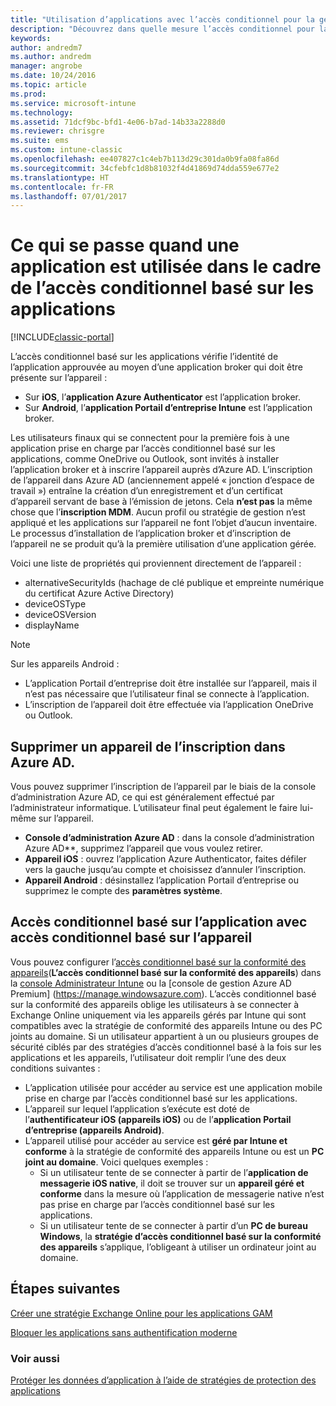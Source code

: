 ```yaml
---
title: "Utilisation d’applications avec l’accès conditionnel pour la gestion des applications mobiles"
description: "Découvrez dans quelle mesure l’accès conditionnel pour la gestion des applications mobiles peut aider à contrôler les applications qui ont accès aux services O365."
keywords: 
author: andredm7
ms.author: andredm
manager: angrobe
ms.date: 10/24/2016
ms.topic: article
ms.prod: 
ms.service: microsoft-intune
ms.technology: 
ms.assetid: 71dcf9bc-bfd1-4e06-b7ad-14b33a2288d0
ms.reviewer: chrisgre
ms.suite: ems
ms.custom: intune-classic
ms.openlocfilehash: ee407827c1c4eb7b113d29c301da0b9fa08fa86d
ms.sourcegitcommit: 34cfebfc1d8b81032f4d41869d74dda559e677e2
ms.translationtype: HT
ms.contentlocale: fr-FR
ms.lasthandoff: 07/01/2017
---
```

# <a name="what-to-expect-when-using-an-app-with-app-based-ca"></a>Ce qui se passe quand une application est utilisée dans le cadre de l’accès conditionnel basé sur les applications

[!INCLUDE[classic-portal](../includes/classic-portal.md)]

L’accès conditionnel basé sur les applications vérifie l’identité de l’application approuvée au moyen d’une application broker qui doit être présente sur l’appareil :
*  Sur **iOS**, l’**application Azure Authenticator** est l’application broker.
* Sur **Android**, l’**application Portail d’entreprise Intune** est l’application broker. 

Les utilisateurs finaux qui se connectent pour la première fois à une application prise en charge par l’accès conditionnel basé sur les applications, comme OneDrive ou Outlook, sont invités à installer l’application broker et à inscrire l’appareil auprès d’Azure AD. L’inscription de l’appareil dans Azure AD (anciennement appelé « jonction d’espace de travail ») entraîne la création d’un enregistrement et d’un certificat d’appareil servant de base à l’émission de jetons.  Cela **n’est pas** la même chose que l’**inscription MDM**. Aucun profil ou stratégie de gestion n’est appliqué et les applications sur l’appareil ne font l’objet d’aucun inventaire.  Le processus d’installation de l’application broker et d’inscription de l’appareil ne se produit qu’à la première utilisation d’une application gérée.

Voici une liste de propriétés qui proviennent directement de l’appareil :

* alternativeSecurityIds (hachage de clé publique et empreinte numérique du certificat Azure Active Directory)
* deviceOSType
* deviceOSVersion
* displayName

> [!NOTE]
> Sur les appareils Android :
  * L’application Portail d’entreprise doit être installée sur l’appareil, mais il n’est pas nécessaire que l’utilisateur final se connecte à l’application.
  * L’inscription de l’appareil doit être effectuée via l’application OneDrive ou Outlook.

## <a name="to-remove-a-device-from-azure-ad-registration"></a>Supprimer un appareil de l’inscription dans Azure AD.
Vous pouvez supprimer l’inscription de l’appareil par le biais de la console d’administration Azure AD, ce qui est généralement effectué par l’administrateur informatique.  L’utilisateur final peut également le faire lui-même sur l’appareil.

* **Console d’administration Azure AD** : dans la console d’administration Azure AD**, supprimez l’appareil que vous voulez retirer.
* **Appareil iOS** : ouvrez l’application Azure Authenticator, faites défiler vers la gauche jusqu’au compte et choisissez d’annuler l’inscription.  
* **Appareil Android** : désinstallez l’application Portail d’entreprise ou supprimez le compte des **paramètres système**.

## <a name="app-based-ca-with-device-based-ca"></a>Accès conditionnel basé sur l’application avec accès conditionnel basé sur l’appareil  

Vous pouvez configurer l’[accès conditionnel basé sur la conformité des appareils](restrict-access-to-email-and-o365-services-with-microsoft-intune.md)(**L’accès conditionnel basé sur la conformité des appareils**) dans la [console Administrateur Intune](https://manage.microsoft.com) ou la [console de gestion Azure AD Premium] (https://manage.windowsazure.com). L’accès conditionnel basé sur la conformité des appareils oblige les utilisateurs à se connecter à Exchange Online uniquement via les appareils gérés par Intune qui sont compatibles avec la stratégie de conformité des appareils Intune ou des PC joints au domaine.  Si un utilisateur appartient à un ou plusieurs groupes de sécurité ciblés par des stratégies d’accès conditionnel basé à la fois sur les applications et les appareils, l’utilisateur doit remplir l’une des deux conditions suivantes :
* L’application utilisée pour accéder au service est une application mobile prise en charge par l’accès conditionnel basé sur les applications. 
* L’appareil sur lequel l’application s’exécute est doté de l’**authentificateur iOS (appareils iOS)** ou de l’**application Portail d’entreprise (appareils Android)**.
* L’appareil utilisé pour accéder au service est **géré par Intune et conforme** à la stratégie de conformité des appareils Intune ou est un **PC joint au domaine**.  Voici quelques exemples :
  * Si un utilisateur tente de se connecter à partir de l’**application de messagerie iOS native**, il doit se trouver sur un **appareil géré et conforme** dans la mesure où l’application de messagerie native n’est pas prise en charge par l’accès conditionnel basé sur les applications.
  * Si un utilisateur tente de se connecter à partir d’un **PC de bureau Windows**, la **stratégie d’accès conditionnel basé sur la conformité des appareils** s’applique, l’obligeant à utiliser un ordinateur joint au domaine.

## <a name="next-steps"></a>Étapes suivantes
[Créer une stratégie Exchange Online pour les applications GAM](mam-ca-for-exchange-online.md)

[Bloquer les applications sans authentification moderne](block-apps-with-no-modern-authentication.md)

### <a name="see-also"></a>Voir aussi

[Protéger les données d’application à l’aide de stratégies de protection des applications](protect-app-data-using-mobile-app-management-policies-with-microsoft-intune.md)
